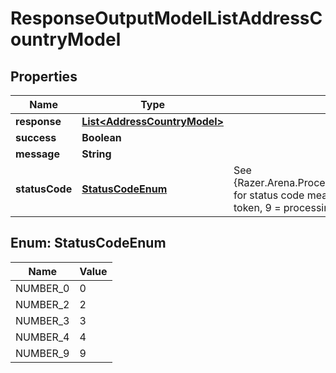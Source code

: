 
# ResponseOutputModelListAddressCountryModel

## Properties
Name | Type | Description | Notes
------------ | ------------- | ------------- | -------------
**response** | [**List&lt;AddressCountryModel&gt;**](AddressCountryModel.md) |  |  [optional]
**success** | **Boolean** |  |  [optional]
**message** | **String** |  |  [optional]
**statusCode** | [**StatusCodeEnum**](#StatusCodeEnum) | See {Razer.Arena.Processing.Models.Enumerations.ApiResponseStatusCodes} for status code meaning.  0 &#x3D; success, 2 &#x3D; invalid api key, 3 &#x3D; invalid login token, 9 &#x3D; processing error (see message). |  [optional]


<a name="StatusCodeEnum"></a>
## Enum: StatusCodeEnum
Name | Value
---- | -----
NUMBER_0 | 0
NUMBER_2 | 2
NUMBER_3 | 3
NUMBER_4 | 4
NUMBER_9 | 9



